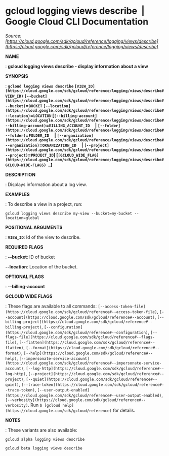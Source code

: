 # gcloud logging views describe  |  Google Cloud CLI Documentation

*Source: [https://cloud.google.com/sdk/gcloud/reference/logging/views/describe](https://cloud.google.com/sdk/gcloud/reference/logging/views/describe)*

**NAME**

: **gcloud logging views describe - display information about a view**

**SYNOPSIS**

: **`gcloud logging views describe` `[VIEW_ID](https://cloud.google.com/sdk/gcloud/reference/logging/views/describe#VIEW_ID)` `[--bucket](https://cloud.google.com/sdk/gcloud/reference/logging/views/describe#--bucket)`=`BUCKET` `[--location](https://cloud.google.com/sdk/gcloud/reference/logging/views/describe#--location)`=`LOCATION` [`[--billing-account](https://cloud.google.com/sdk/gcloud/reference/logging/views/describe#--billing-account)`=`BILLING_ACCOUNT_ID`     | `[--folder](https://cloud.google.com/sdk/gcloud/reference/logging/views/describe#--folder)`=`FOLDER_ID`     | `[--organization](https://cloud.google.com/sdk/gcloud/reference/logging/views/describe#--organization)`=`ORGANIZATION_ID`     | `[--project](https://cloud.google.com/sdk/gcloud/reference/logging/views/describe#--project)`=`PROJECT_ID`] [`[GCLOUD_WIDE_FLAG](https://cloud.google.com/sdk/gcloud/reference/logging/views/describe#GCLOUD-WIDE-FLAGS) …`]**

**DESCRIPTION**

: Displays information about a log view.

**EXAMPLES**

: To describe a view in a project, run:

```
gcloud logging views describe my-view --bucket=my-bucket --location=global
```

**POSITIONAL ARGUMENTS**

: **`VIEW_ID`**:
Id of the view to describe.

**REQUIRED FLAGS**

: **--bucket**:
ID of bucket

**--location**:
Location of the bucket.

**OPTIONAL FLAGS**

: **--billing-account**

**GCLOUD WIDE FLAGS**

: These flags are available to all commands: `[--access-token-file](https://cloud.google.com/sdk/gcloud/reference#--access-token-file)`,
`[--account](https://cloud.google.com/sdk/gcloud/reference#--account)`, `[--billing-project](https://cloud.google.com/sdk/gcloud/reference#--billing-project)`,
`[--configuration](https://cloud.google.com/sdk/gcloud/reference#--configuration)`,
`[--flags-file](https://cloud.google.com/sdk/gcloud/reference#--flags-file)`,
`[--flatten](https://cloud.google.com/sdk/gcloud/reference#--flatten)`, `[--format](https://cloud.google.com/sdk/gcloud/reference#--format)`, `[--help](https://cloud.google.com/sdk/gcloud/reference#--help)`, `[--impersonate-service-account](https://cloud.google.com/sdk/gcloud/reference#--impersonate-service-account)`,
`[--log-http](https://cloud.google.com/sdk/gcloud/reference#--log-http)`,
`[--project](https://cloud.google.com/sdk/gcloud/reference#--project)`, `[--quiet](https://cloud.google.com/sdk/gcloud/reference#--quiet)`, `[--trace-token](https://cloud.google.com/sdk/gcloud/reference#--trace-token)`, `[--user-output-enabled](https://cloud.google.com/sdk/gcloud/reference#--user-output-enabled)`,
`[--verbosity](https://cloud.google.com/sdk/gcloud/reference#--verbosity)`.
Run `$ [gcloud help](https://cloud.google.com/sdk/gcloud/reference)` for details.

**NOTES**

: These variants are also available:

```
gcloud alpha logging views describe
```

```
gcloud beta logging views describe
```